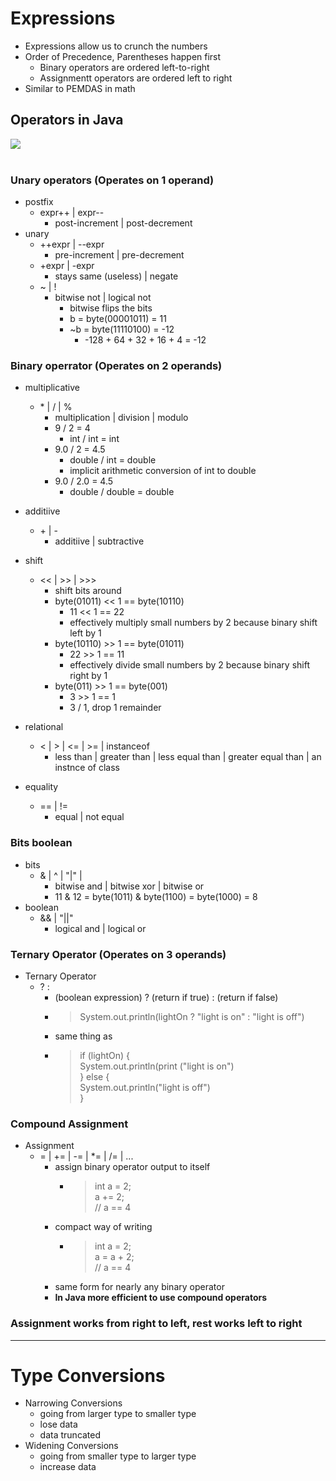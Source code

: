 # Expressions
- Expressions allow us to crunch the numbers
- Order of Precedence, Parentheses happen first
    - Binary operators are ordered left-to-right
    - Assignmentt operators are ordered left to right
- Similar to PEMDAS in math

## Operators in Java
<img src="https://i.stack.imgur.com/O6UXN.png" size=200>
<br>
<br>

### Unary operators (Operates on 1 operand)
- postfix
    - expr++ | expr--
        - post-increment | post-decrement
- unary
    - ++expr | --expr
        - pre-increment | pre-decrement
    - +expr | -expr
        - stays same (useless) | negate
    - ~ | !
        - bitwise not | logical not
            - bitwise flips the bits
            - b = byte(00001011) = 11
            - ~b = byte(11110100) = -12
                - -128 + 64 + 32 + 16 + 4 = -12
### Binary operrator (Operates on 2 operands)
- multiplicative
    - \* | / | %
        - multiplication | division | modulo
        - 9 / 2 = 4
            - int / int =  int
        - 9.0 / 2 = 4.5
            - double / int = double
            - implicit arithmetic conversion of int to double 
        - 9.0 / 2.0 = 4.5
            - double / double = double
- additiive
    - \+ | -
        - additiive | subtractive
- shift
    - << | >> | >>>
        - shift bits around
        - byte(01011) << 1 == byte(10110) 
            - 11 << 1 == 22
            - effectively multiply small numbers by 2 because binary shift left by 1
        - byte(10110) >> 1 == byte(01011)
            - 22 >> 1 == 11
            - effectively divide small numbers by 2 because binary shift right by 1
        - byte(011) >> 1 == byte(001)
            - 3 >> 1 == 1
            - 3 / 1, drop 1 remainder
- relational
    - < | > | <= | >= | instanceof
        - less than | greater than | less equal than | greater equal than | an instnce of class

- equality
    - == | !=
        - equal | not equal

### Bits boolean 
- bits
    - & | ^ | "|" |
        - bitwise and | bitwise xor | bitwise or
        - 11 & 12 = byte(1011) & byte(1100) = byte(1000) = 8
- boolean
    - && | "||"
        - logical and | logical or

### Ternary Operator (Operates on 3 operands) 
- Ternary Operator
    - ? : 
        - (boolean expression) ? (return if true) : (return if false)
        - > System.out.println(lightOn ? "light is on" : "light is off")
        - same thing as
        - > if (lightOn) {
            <br> System.out.println(print
            ("light is on") 
            > <br>
            >} else { 
            > <br>System.out.println("light is off")
            <br>}

### Compound Assignment
- Assignment
    - = | += | -= | *= | /= | ...
        - assign binary operator output to itself
            - > int a = 2;
                ><br>
                > a += 2;
                ><br>
                > // a == 4
        - compact way of writing
            - > int a = 2;
                ><br>
                > a = a + 2;
                ><br>
                > // a == 4
        - same form for nearly any binary operator
        - **In Java more efficient to use compound operators**

### Assignment works from right to left, rest works left to right
    
---

# Type Conversions

- Narrowing Conversions
    - going from larger type to smaller type
    - lose data
    - data truncated
- Widening Conversions
    - going from smaller type to larger type
    - increase data